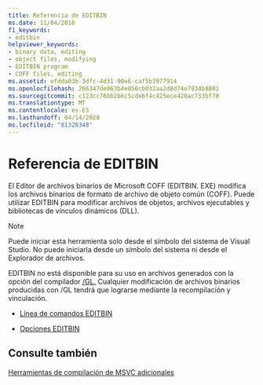 ```yaml
---
title: Referencia de EDITBIN
ms.date: 11/04/2016
f1_keywords:
- editbin
helpviewer_keywords:
- binary data, editing
- object files, modifying
- EDITBIN program
- COFF files, editing
ms.assetid: efdda03b-3dfc-4d31-90e6-caf5b3977914
ms.openlocfilehash: 266347de063b4e050cb032aa2d8d74e7934b8081
ms.sourcegitcommit: c123cc76bb2b6c5cde6f4c425ece420ac733bf70
ms.translationtype: MT
ms.contentlocale: es-ES
ms.lasthandoff: 04/14/2020
ms.locfileid: "81328348"
---
```

# <a name="editbin-reference"></a>Referencia de EDITBIN

El Editor de archivos binarios de Microsoft COFF (EDITBIN. EXE) modifica los archivos binarios de formato de archivo de objeto común (COFF). Puede utilizar EDITBIN para modificar archivos de objetos, archivos ejecutables y bibliotecas de vínculos dinámicos (DLL).

> [!NOTE]
> Puede iniciar esta herramienta solo desde el símbolo del sistema de Visual Studio. No puede iniciarla desde un símbolo del sistema ni desde el Explorador de archivos.

EDITBIN no está disponible para su uso en archivos generados con la opción del compilador [/GL.](gl-whole-program-optimization.md) Cualquier modificación de archivos binarios producidas con /GL tendrá que lograrse mediante la recompilación y vinculación.

- [Línea de comandos EDITBIN](editbin-command-line.md)

- [Opciones EDITBIN](editbin-options.md)

## <a name="see-also"></a>Consulte también

[Herramientas de compilación de MSVC adicionales](c-cpp-build-tools.md)
